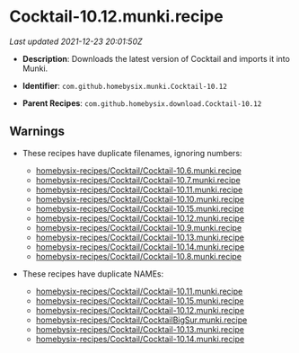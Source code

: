 # Cocktail-10.12.munki.recipe

_Last updated 2021-12-23 20:01:50Z_

- **Description**: Downloads the latest version of Cocktail and imports it into Munki.

- **Identifier**: `com.github.homebysix.munki.Cocktail-10.12`

- **Parent Recipes**: `com.github.homebysix.download.Cocktail-10.12`


## Warnings

- These recipes have duplicate filenames, ignoring numbers:
    - [homebysix-recipes/Cocktail/Cocktail-10.6.munki.recipe](/autopkg-dupe-tracker/homebysix-recipes/Cocktail/Cocktail-10.6.munki.recipe)
    - [homebysix-recipes/Cocktail/Cocktail-10.7.munki.recipe](/autopkg-dupe-tracker/homebysix-recipes/Cocktail/Cocktail-10.7.munki.recipe)
    - [homebysix-recipes/Cocktail/Cocktail-10.11.munki.recipe](/autopkg-dupe-tracker/homebysix-recipes/Cocktail/Cocktail-10.11.munki.recipe)
    - [homebysix-recipes/Cocktail/Cocktail-10.10.munki.recipe](/autopkg-dupe-tracker/homebysix-recipes/Cocktail/Cocktail-10.10.munki.recipe)
    - [homebysix-recipes/Cocktail/Cocktail-10.15.munki.recipe](/autopkg-dupe-tracker/homebysix-recipes/Cocktail/Cocktail-10.15.munki.recipe)
    - [homebysix-recipes/Cocktail/Cocktail-10.12.munki.recipe](/autopkg-dupe-tracker/homebysix-recipes/Cocktail/Cocktail-10.12.munki.recipe)
    - [homebysix-recipes/Cocktail/Cocktail-10.9.munki.recipe](/autopkg-dupe-tracker/homebysix-recipes/Cocktail/Cocktail-10.9.munki.recipe)
    - [homebysix-recipes/Cocktail/Cocktail-10.13.munki.recipe](/autopkg-dupe-tracker/homebysix-recipes/Cocktail/Cocktail-10.13.munki.recipe)
    - [homebysix-recipes/Cocktail/Cocktail-10.14.munki.recipe](/autopkg-dupe-tracker/homebysix-recipes/Cocktail/Cocktail-10.14.munki.recipe)
    - [homebysix-recipes/Cocktail/Cocktail-10.8.munki.recipe](/autopkg-dupe-tracker/homebysix-recipes/Cocktail/Cocktail-10.8.munki.recipe)

- These recipes have duplicate NAMEs:
    - [homebysix-recipes/Cocktail/Cocktail-10.11.munki.recipe](/autopkg-dupe-tracker/homebysix-recipes/Cocktail/Cocktail-10.11.munki.recipe)
    - [homebysix-recipes/Cocktail/Cocktail-10.15.munki.recipe](/autopkg-dupe-tracker/homebysix-recipes/Cocktail/Cocktail-10.15.munki.recipe)
    - [homebysix-recipes/Cocktail/Cocktail-10.12.munki.recipe](/autopkg-dupe-tracker/homebysix-recipes/Cocktail/Cocktail-10.12.munki.recipe)
    - [homebysix-recipes/Cocktail/CocktailBigSur.munki.recipe](/autopkg-dupe-tracker/homebysix-recipes/Cocktail/CocktailBigSur.munki.recipe)
    - [homebysix-recipes/Cocktail/Cocktail-10.13.munki.recipe](/autopkg-dupe-tracker/homebysix-recipes/Cocktail/Cocktail-10.13.munki.recipe)
    - [homebysix-recipes/Cocktail/Cocktail-10.14.munki.recipe](/autopkg-dupe-tracker/homebysix-recipes/Cocktail/Cocktail-10.14.munki.recipe)